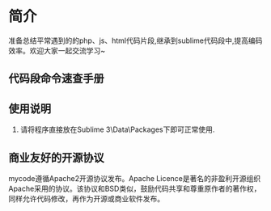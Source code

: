 # 简介
准备总结平常遇到的的php、js、html代码片段,继承到sublime代码段中,提高编码效率。欢迎大家一起交流学习~

## 代码段命令速查手册


## 使用说明
1. 请将程序直接放在Sublime 3\Data\Packages下即可正常使用.


## 商业友好的开源协议
mycode遵循Apache2开源协议发布。Apache Licence是著名的非盈利开源组织Apache采用的协议。该协议和BSD类似，鼓励代码共享和尊重原作者的著作权，同样允许代码修改，再作为开源或商业软件发布。
